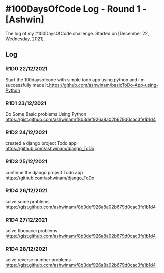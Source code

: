 # #100DaysOfCode Log - Round 1 - [Ashwin]

The log of my #100DaysOfCode challenge. Started on [December 22, Wednesday, 2021].

## Log

### R1D0 22/12/2021
Start the 100daysofcode with simple todo app using python and i m successfully made it.https://github.com/ashwinam/basicToDo-App-using-Python

### R1D1 23/12/2021
Do Some Basic problems Using Python https://gist.github.com/ashwinam/f8b3def926a8a02b679d0cac3fe1b1d4

### R1D2 24/12/2021
created a django project Todo app https://github.com/ashwinam/django_ToDo

### R1D3 25/12/2021
continue the  django project Todo app https://github.com/ashwinam/django_ToDo

### R1D4 26/12/2021
solve some problems https://gist.github.com/ashwinam/f8b3def926a8a02b679d0cac3fe1b1d4

### R1D4 27/12/2021
solve fibonacci problems https://gist.github.com/ashwinam/f8b3def926a8a02b679d0cac3fe1b1d4

### R1D4 28/12/2021
solve reverse number problems https://gist.github.com/ashwinam/f8b3def926a8a02b679d0cac3fe1b1d4

